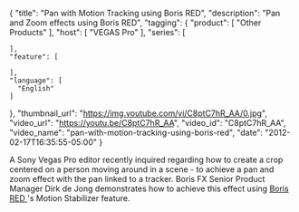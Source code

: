 {
  "title": "Pan with Motion Tracking using Boris RED",
  "description": "Pan and Zoom effects using Boris RED",
  "tagging": {
    "product": [
      "Other Products"
    ],
    "host": [
      "VEGAS Pro"
    ],
    "series": [

    ],
    "feature": [

    ],
    "language": [
      "English"
    ]
  },
  "thumbnail_url": "https://img.youtube.com/vi/C8ptC7hR_AA/0.jpg",
  "video_url": "https://youtu.be/C8ptC7hR_AA",
  "video_id": "C8ptC7hR_AA",
  "video_name": "pan-with-motion-tracking-using-boris-red",
  "date": "2012-02-17T16:35:55-05:00"
}

A Sony Vegas Pro editor recently inquired regarding how to create a crop centered on a person moving around in a scene - to achieve a pan and zoom effect with the pan linked to a tracker. Boris FX Senior Product Manager Dirk de Jong demonstrates how to achieve this effect using [ Boris RED ](/products/red/)'s Motion Stabilizer feature.


